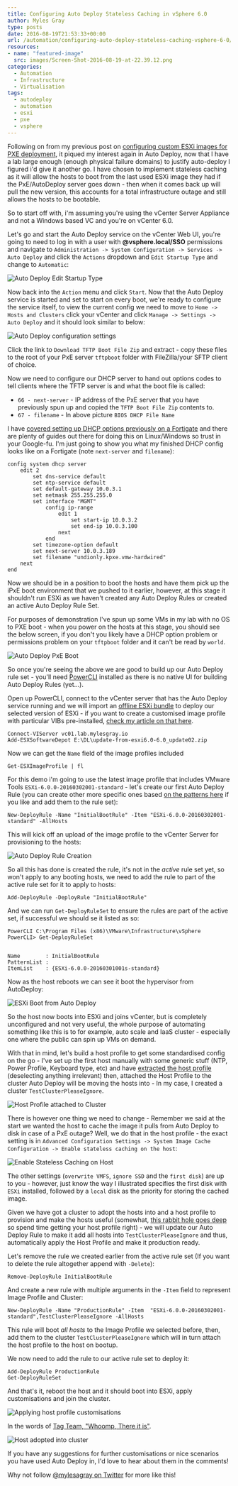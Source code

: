 ```yaml
---
title: Configuring Auto Deploy Stateless Caching in vSphere 6.0
author: Myles Gray
type: posts
date: 2016-08-19T21:53:33+00:00
url: /automation/configuring-auto-deploy-stateless-caching-vsphere-6-0/
resources:
- name: "featured-image"
  src: images/Screen-Shot-2016-08-19-at-22.39.12.png
categories:
  - Automation
  - Infrastructure
  - Virtualisation
tags:
  - autodeploy
  - automation
  - esxi
  - pxe
  - vsphere
---
```


Following on from my previous post on [configuring custom ESXi images for PXE deployment][1], it piqued my interest again in Auto Deploy, now that I have a lab large enough (enough physical failure domains) to justify auto-deploy I figured i'd give it another go. I have chosen to implement stateless caching as it will allow the hosts to boot from the last used ESXi image they had if the PxE/AutoDeploy server goes down - then when it comes back up will pull the new version, this accounts for a total infrastructure outage and still allows the hosts to be bootable.

So to start off with, i'm assuming you're using the vCenter Server Appliance and not a Windows based VC and you're on vCenter 6.0.

Let's go and start the Auto Deploy service on the vCenter Web UI, you're going to need to log in with a user with **@vsphere.local/SSO** permissions and navigate to `Administration -> System Configuration -> Services -> Auto Deploy` and click the `Actions` dropdown and `Edit Startup Type` and change to `Automatic`:

![Auto Deploy Edit Startup Type][2] 

Now back into the `Action` menu and click `Start`. Now that the Auto Deploy service is started and set to start on every boot, we're ready to configure the service itself, to view the current config we need to move to `Home -> Hosts and Clusters` click your vCenter and click `Manage -> Settings -> Auto Deploy` and it should look similar to below:

![Auto Deploy configuration settings][3] 

Click the link to `Download TFTP Boot File Zip` and extract - copy these files to the root of your PxE server `tftpboot` folder with FileZilla/your SFTP client of choice.

Now we need to configure our DHCP server to hand out options codes to tell clients where the TFTP server is and what the boot file is called:

  * `66 - next-server` - IP address of the PxE server that you have previously spun up and copied the `TFTP Boot File Zip` contents to.
  * `67 - filename` - In above picture `BIOS DHCP File Name`

I have [covered setting up DHCP options previously on a Fortigate][4] and there are plenty of guides out there for doing this on Linux/Windows so trust in your Google-fu. I'm just going to show you what my finished DHCP config looks like on a Fortigate (note `next-server` and `filename`):

    config system dhcp server
        edit 2
            set dns-service default
            set ntp-service default
            set default-gateway 10.0.3.1
            set netmask 255.255.255.0
            set interface "MGMT"
                config ip-range
                    edit 1
                        set start-ip 10.0.3.2
                        set end-ip 10.0.3.100
                    next
                end
            set timezone-option default
            set next-server 10.0.3.189
            set filename "undionly.kpxe.vmw-hardwired"
        next
    end
    

Now we should be in a position to boot the hosts and have them pick up the iPxE boot environment that we pushed to it earlier, however, at this stage it shouldn't run ESXi as we haven't created any Auto Deploy Rules or created an active Auto Deploy Rule Set.

For purposes of demonstration I've spun up some VMs in my lab with no OS to PXE boot - when you power on the hosts at this stage, you should see the below screen, if you don't you likely have a DHCP option problem or permissions problem on your `tftpboot` folder and it can't be read by `world`.

![Auto Deploy PxE Boot][5] 

So once you're seeing the above we are good to build up our Auto Deploy rule set - you'll need [PowerCLI][6] installed as there is no native UI for building Auto Deploy Rules (yet&#8230;).

Open up PowerCLI, connect to the vCenter server that has the Auto Deploy service running and we will import an [offline ESXi bundle][7] to deploy our selected version of ESXi - if you want to create a customised image profile with particular VIBs pre-installed, [check my article on that here][1].

    Connect-VIServer vc01.lab.mylesgray.io
    Add-ESXSoftwareDepot E:\DL\update-from-esxi6.0-6.0_update02.zip
    

Now we can get the `Name` field of the image profiles included

    Get-ESXImageProfile | fl
    

For this demo i'm going to use the latest image profile that includes VMware Tools `ESXi-6.0.0-20160302001-standard` - let's create our first Auto Deploy Rule (you can create other more specific ones based [on the patterns here][8] if you like and add them to the rule set):

    New-DeployRule -Name "InitialBootRule" -Item "ESXi-6.0.0-20160302001-standard" -AllHosts
    

This will kick off an upload of the image profile to the vCenter Server for provisioning to the hosts:

![Auto Deploy Rule Creation][9] 

So all this has done is created the rule, it's not in the _active_ rule set yet, so won't apply to any booting hosts, we need to add the rule to part of the active rule set for it to apply to hosts:

    Add-DeployRule -DeployRule "InitialBootRule"
    

And we can run `Get-DeployRuleSet` to ensure the rules are part of the active set, if successful we should se it listed as so:

    PowerCLI C:\Program Files (x86)\VMware\Infrastructure\vSphere PowerCLI> Get-DeployRuleSet
    
    
    Name        : InitialBootRule
    PatternList :
    ItemList    : {ESXi-6.0.0-20160301001s-standard}
    

Now as the host reboots we can see it boot the hypervisor from AutoDeploy:

![ESXi Boot from Auto Deploy][10] 

So the host now boots into ESXi and joins vCenter, but is completely unconfigured and not very useful, the whole purpose of automating something like this is to for example, auto scale and IaaS cluster - especially one where the public can spin up VMs on demand.

With that in mind, let's build a host profile to get some standardised config on the go - I've set up the first host manually with some generic stuff (NTP, Power Profile, Keyboard type, etc) and have [extracted the host profile][11] (deselecting anything irrelevant) then, attached the Host Profile to the cluster Auto Deploy will be moving the hosts into - In my case, I created a cluster `TestClusterPleaseIgnore`.

![Host Profile attached to Cluster][12] 

There is however one thing we need to change - Remember we said at the start we wanted the host to cache the image it pulls from Auto Deploy to disk in case of a PxE outage? Well, we do that in the host profile - the exact setting is in `Advanced Configuration Settings -> System Image Cache Configuration -> Enable stateless caching on the host`:

![Enable Stateless Caching on Host][13] 

The other settings (`overwrite VMFS`, `ignore SSD` and the `first disk`) are up to you - however, just know the way I illustrated specifies the first disk with `ESXi` installed, followed by a `local` disk as the priority for storing the cached image.

Given we have got a cluster to adopt the hosts into and a host profile to provision and make the hosts useful (somewhat, [this rabbit hole goes deep][14] so spend time getting your host profile right) - we will update our Auto Deploy Rule to make it add all hosts into `TestClusterPleaseIgnore` and thus, automatically apply the Host Profile and make it production ready.

Let's remove the rule we created earlier from the active rule set (If you want to delete the rule altogether append with `-Delete`):

    Remove-DeployRule InitialBootRule
    

And create a new rule with multiple arguments in the `-Item` field to represent Image Profile and Cluster:

    New-DeployRule -Name "ProductionRule" -Item  "ESXi-6.0.0-20160302001-standard",TestClusterPleaseIgnore -AllHosts
    

This rule will boot _all hosts_ to the Image Profile we selected before, then, add them to the cluster `TestClusterPleaseIgnore` which will in turn attach the host profile to the host on bootup.

We now need to add the rule to our active rule set to deploy it:

    Add-DeployRule ProductionRule
    Get-DeployRuleSet
    

And that's it, reboot the host and it should boot into ESXi, apply customisations and join the cluster.

![Applying host profile customisations][15] 

In the words of [Tag Team, "Whoomp, There it is"][16].

![Host adopted into cluster][17] 

If you have any suggestions for further customisations or nice scenarios you have used Auto Deploy in, I'd love to hear about them in the comments!

Why not follow [@mylesagray on Twitter][18] for more like this!

 [1]: /infrastructure/building-customised-esxi-image-pxe-installation/
 [2]: images/Image-5.png
 [3]: images/Image-6.png
 [4]: /infrastructure/enabling-pxe-boot-options-fortigate-dhcp/
 [5]: images/PxE-Boot.gif
 [6]: https://www.vmware.com/support/developer/PowerCLI/?src=vmw_so_vex_mgray_1080
 [7]: https://my.vmware.com/web/vmware/details?productId=491&downloadGroup=ESXI60U2&src=vmw_so_vex_mgray_1080
 [8]: http://pubs.vmware.com/vsphere-60/index.jsp#com.vmware.vsphere.install.doc/GUID-3521CBAC-8819-489D-A10A-93397E332C9A.html?src=vmw_so_vex_mgray_1080
 [9]: images/2016-08-19_21-28-01.gif
 [10]: images/Screen-Shot-2016-08-19-at-21.48.09.png
 [11]: http://pubs.vmware.com/vsphere-60/index.jsp#com.vmware.vsphere.install.doc/GUID-4D8EDD07-6C77-4845-8F0E-A0F4C9102840.html?src=vmw_so_vex_mgray_1080
 [12]: images/Screen-Shot-2016-08-19-at-22.14.04.png
 [13]: images/Screen-Shot-2016-08-19-at-22.31.45.png
 [14]: https://pubs.vmware.com/vsphere-60/topic/com.vmware.ICbase/PDF/vsphere-esxi-vcenter-server-60-host-profiles-guide.pdf?src=vmw_so_vex_mgray_1080
 [15]: images/Screen-Shot-2016-08-19-at-22.37.21.png
 [16]: https://youtu.be/Z-FPimCmbX8?t=46
 [17]: images/Screen-Shot-2016-08-19-at-22.39.12.png
 [18]: https://twitter.com/mylesagray